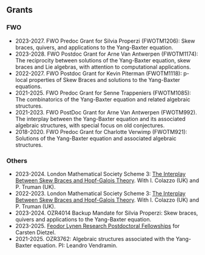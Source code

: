 ## Grants 

### FWO

* 2023-2027. FWO Predoc Grant for Silvia Properzi (FWOTM1206): Skew braces, quivers, and applications to the Yang-Baxter equation. 
* 2023-2028. FWO Postdoc Grant for Arne Van Antwerpen (FWOTM1174): The reciprocity between solutions of the Yang-Baxter equation, skew braces and Lie algebras, with attention to computational applications.
* 2022-2027. FWO Postdoc Grant for Kevin Piterman (FWOTM1118): p-local properties of Skew Braces and solutions to the Yang-Baxter equations. 
* 2021-2025. FWO Predoc Grant for Senne Trappeniers (FWOTM1085): The combinatorics of the Yang-Baxter equation and related algebraic structures. 
* 2021-2023. FWO PostDoc Grant for Arne Van Antwerpen (FWOTM992). The interplay between the Yang-Baxter equation and its associated algebraic structures, with special focus on old conjectures. 
* 2018-2020. FWO Predoc Grant for Charlotte Verwimp (FWOTM921): Solutions of the Yang-Baxter equation and associated algebraic structures.

### Others

* 2023-2024. London Mathematical Society Scheme 3: [The Interplay Between Skew Braces and Hopf-Galois Theory](https://interplaysbhg.github.io/index.html). With I. Colazzo (UK) and P. Truman (UK).  
* 2022-2023. London Mathematical Society Scheme 3: [The Interplay Between Skew Braces and Hopf-Galois Theory](https://interplaysbhg.github.io/index.html). With I. Colazzo (UK) and P. Truman (UK).  
* 2023-2024. OZR4014 Backup Mandate for Silvia Properzi: Skew braces, quivers and applications to the Yang-Baxter equation.
* 2023-2025. [Feodor Lynen Research Postdoctoral Fellowships](https://www.humboldt-foundation.de/en/apply/sponsorship-programmes/feodor-lynen-research-fellowship) for Carsten Dietzel. 
* 2021-2025. OZR3762: Algebraic structures associated with the Yang-Baxter equation. PI: Leandro Vendramin.  
